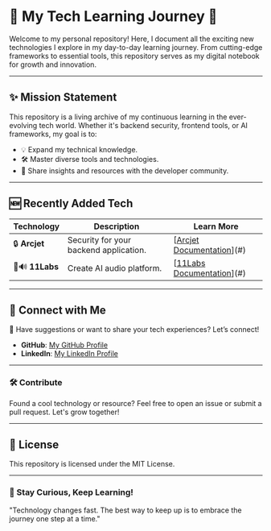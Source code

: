 # 🚀 **My Tech Learning Journey** 🌟  

Welcome to my personal repository! Here, I document all the exciting new technologies I explore in my day-to-day learning journey. From cutting-edge frameworks to essential tools, this repository serves as my digital notebook for growth and innovation.  

---

## **✨ Mission Statement**  
This repository is a living archive of my continuous learning in the ever-evolving tech world. Whether it's backend security, frontend tools, or AI frameworks, my goal is to:  
- 💡 Expand my technical knowledge.  
- 🛠️ Master diverse tools and technologies.  
- 📖 Share insights and resources with the developer community.  

---

## **🆕 Recently Added Tech**  

| **Technology**                            | **Description**                                      | **Learn More**                      |
|-------------------------------------------|------------------------------------------------------|--------------------------------------|
| 🔒 **Arcjet**                              | Security for your backend application.               | [[Arcjet Documentation](https://docs.arcjet.com/)](#)           |
| 🤖🔊 **11Labs**                              | Create AI audio platform.               | [[11Labs Documentation](https://elevenlabs.io/docs/conversational-ai/docs/agent-setup)](#)           |

---

## **🔗 Connect with Me**  

💬 Have suggestions or want to share your tech experiences? Let’s connect!  
- **GitHub**: [My GitHub Profile](https://github.com/your-username)  
- **LinkedIn**: [My LinkedIn Profile](https://linkedin.com/in/your-linkedin)  

---

### **🛠️ Contribute**  
Found a cool technology or resource? Feel free to open an issue or submit a pull request. Let's grow together!  

---

## **📄 License**  
This repository is licensed under the MIT License.  

---

### **🌟 Stay Curious, Keep Learning!**  
"Technology changes fast. The best way to keep up is to embrace the journey one step at a time."
